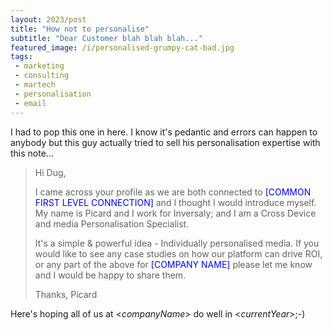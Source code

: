 ```yaml
---
layout: 2023/post
title: "How not to personalise"
subtitle: "Dear Customer blah blah blah..."
featured_image: /i/personalised-grumpy-cat-bad.jpg
tags:
 - marketing
 - consulting
 - martech
 - personalisation
 - email
---
```

I had to pop this one in here. I know it's pedantic and errors can happen to anybody but this guy actually tried to sell his personalisation expertise with this note...

> Hi Dug,
>
> I came across your profile as we are both connected to <span style="color:blue;">[COMMON <span class="caps">FIRST LEVEL CONNECTION</span>]</span> and I thought I would introduce myself. My name is Picard and I work for Inversaly; and I am a Cross Device and media Personalisation Specialist.
>
> It's a simple &amp; powerful idea - Individually personalised media.
> If you would like to see any case studies on how our platform can drive <span class="caps">ROI, </span>or any part of the above for <span style="color:blue;">[COMPANY <span class="caps">NAME</span>]</span> please let me know and I would be happy to share them.
>
> Thanks,
> Picard

Here's hoping all of us at &lt;$companyName$&gt; do well in &lt;$currentYear$&gt;;-)
